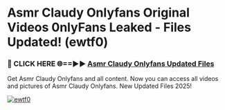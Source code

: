 # Asmr Claudy Onlyfans Original Videos 0nlyFans Leaked - Files Updated! (ewtf0)

<h3>🔴 CLICK HERE 🌐==►► <a href="https://tinyurl.com/ms9xzufz" rel="nofollow">Asmr Claudy Onlyfans Updated Files</a></h3>

Get Asmr Claudy Onlyfans and all content. Now you can access all videos and pictures of Asmr Claudy Onlyfans. New Updated Files 2025!

[![ewtf0](https://i.imgur.com/PQ7UWWw.gif)](https://tinyurl.com/ms9xzufz)
